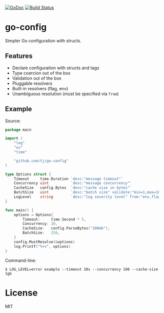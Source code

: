 
[![GoDoc](https://godoc.org/github.com/tj/go-config?status.svg)](http://godoc.org/github.com/tj/go-config)
[![Build Status](https://travis-ci.org/tj/go-config.svg?branch=master)](https://travis-ci.org/tj/go-config)

# go-config

Simpler Go configuration with structs.

## Features

- Declare configuration with structs and tags
- Type coercion out of the box
- Validation out of the box
- Pluggable resolvers
- Built-in resolvers (flag, env)
- Unambiguous resolution (must be specified via `from`)

## Example

Source:

```go
package main

import (
	"log"
	"os"
	"time"

	"github.com/tj/go-config"
)

type Options struct {
	Timeout     time.Duration `desc:"message timeout"`
	Concurrency uint          `desc:"message concurrency"`
	CacheSize   config.Bytes  `desc:"cache size in bytes"`
	BatchSize   uint          `desc:"batch size" validate:"min=1,max=1000"`
	LogLevel    string        `desc:"log severity level" from:"env,flag"`
}

func main() {
	options = Options{
		Timeout:     time.Second * 5,
		Concurrency: 10,
		CacheSize:   config.ParseBytes("100mb"),
		BatchSize:   250,
	}
	config.MustResolve(&options)
	log.Printf("%+v", options)
}
```

Command-line:

```
$ LOG_LEVEL=error example --timeout 10s --concurrency 100 --cache-size 1gb
```

# License

MIT
